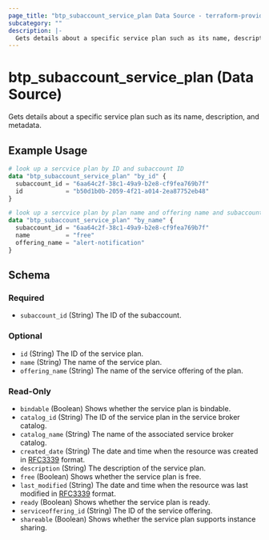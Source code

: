 ```yaml
---
page_title: "btp_subaccount_service_plan Data Source - terraform-provider-btp"
subcategory: ""
description: |-
  Gets details about a specific service plan such as its name, description, and metadata.
---
```


# btp_subaccount_service_plan (Data Source)

Gets details about a specific service plan such as its name, description, and metadata.

## Example Usage

```terraform
# look up a sercvice plan by ID and subaccount ID
data "btp_subaccount_service_plan" "by_id" {
  subaccount_id = "6aa64c2f-38c1-49a9-b2e8-cf9fea769b7f"
  id            = "b50d1b0b-2059-4f21-a014-2ea87752eb48"
}

# look up a sercvice plan by plan name and offering name and subaccount ID
data "btp_subaccount_service_plan" "by_name" {
  subaccount_id = "6aa64c2f-38c1-49a9-b2e8-cf9fea769b7f"
  name          = "free"
  offering_name = "alert-notification"
}
```

<!-- schema generated by tfplugindocs -->
## Schema

### Required

- `subaccount_id` (String) The ID of the subaccount.

### Optional

- `id` (String) The ID of the service plan.
- `name` (String) The name of the service plan.
- `offering_name` (String) The name of the service offering of the plan.

### Read-Only

- `bindable` (Boolean) Shows whether the service plan is bindable.
- `catalog_id` (String) The ID of the service plan in the service broker catalog.
- `catalog_name` (String) The name of the associated service broker catalog.
- `created_date` (String) The date and time when the resource was created in [RFC3339](https://www.ietf.org/rfc/rfc3339.txt) format.
- `description` (String) The description of the service plan.
- `free` (Boolean) Shows whether the service plan is free.
- `last_modified` (String) The date and time when the resource was last modified in [RFC3339](https://www.ietf.org/rfc/rfc3339.txt) format.
- `ready` (Boolean) Shows whether the service plan is ready.
- `serviceoffering_id` (String) The ID of the service offering.
- `shareable` (Boolean) Shows whether the service plan supports instance sharing.